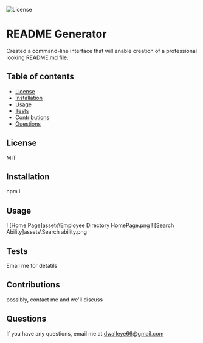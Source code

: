 
  ![License](https://img.sheilds.io/badge/license-MIT-purple)
  # README Generator

  Created a command-line interface that will enable creation of a professional looking README.md file.

  ## Table of contents

   * [License](#license)
   * [Installation](#install)
   * [Usage](#userinfo)
   * [Tests](#tests)
   * [Contributions](#contribute)
   * [Questions](#questions)
   
  ## License

  MIT

  ## Installation
  
  npm i

  ## Usage
  ! [Home Page]assets\Employee Directory HomePage.png
  ! [Search Ability]assets\Search ability.png 
  

  ## Tests

  Email me for detatils

  ## Contributions

  possibly, contact me and we'll discuss

  ## Questions

  If you have any questions, email me at dwalleye66@gmail.com
